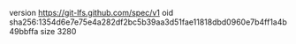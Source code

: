 version https://git-lfs.github.com/spec/v1
oid sha256:1354d6e7e75e4a282df2bc5b39aa3d51fae11818dbd0960e7b4ff1a4b49bbffa
size 3280
